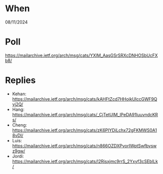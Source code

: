 # When

08/11/2024

# Poll

https://mailarchive.ietf.org/arch/msg/cats/YXlM_AasGSrSRXcDNHOSbUcFXb8/

# Replies

* Kehan: https://mailarchive.ietf.org/arch/msg/cats/kAHFtZcd7HHojkUlccGWF9Qvj2Q/
* Hang: https://mailarchive.ietf.org/arch/msg/cats/_CjTetUlM_lPeDA91luuvndcKRs/
* Cheng: https://mailarchive.ietf.org/arch/msg/cats/zK6PIYDiLchx72gFKMWS0A18vDI/
* Luis: https://mailarchive.ietf.org/arch/msg/cats/n866OZDXPvorIWptSwfbvswz9gw/ 
* Jordi: https://mailarchive.ietf.org/arch/msg/cats/l2Risxjmc9rrS_2Yxyf3cSEblLk/
